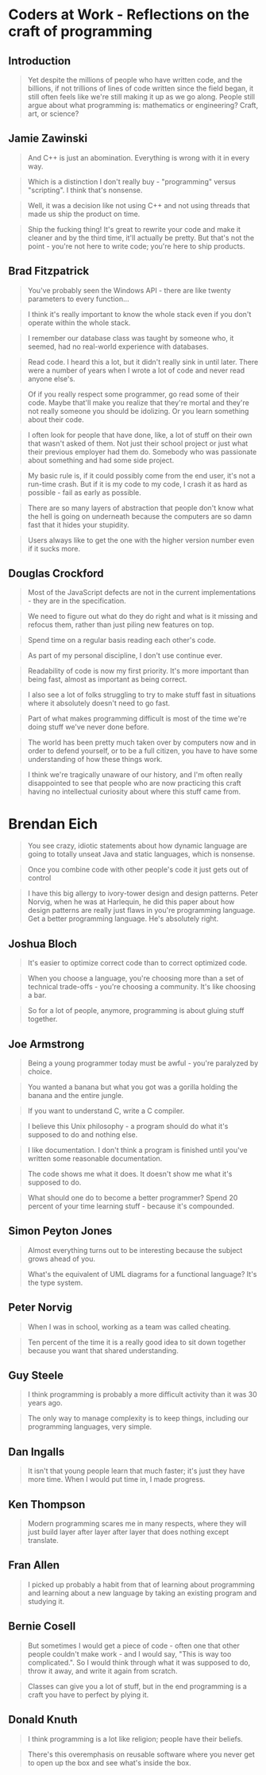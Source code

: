 # Coders at Work - Reflections on the craft of programming

## Introduction

> Yet despite the millions of people who have written code, and the billions, if not trillions of lines of code written since the field began, it still often feels like we're still making it up as we go along. People still argue about what programming is: mathematics or engineering? Craft, art, or science?

## Jamie Zawinski

> And C++ is just an abomination. Everything is wrong with it in every way.

> Which is a distinction I don't really buy - "programming" versus "scripting". I think that's nonsense.

> Well, it was a decision like not using C++ and not using threads that made us ship the product on time.

> Ship the fucking thing! It's great to rewrite your code and make it cleaner and by the third time, it'll actually be pretty. But that's not the point - you're not here to write code; you're here to ship products.


## Brad Fitzpatrick

> You've probably seen the Windows API - there are like twenty parameters to every function...

> I think it's really important to know the whole stack even if you don't operate within the whole stack.

> I remember our database class was taught by someone who, it seemed, had no real-world experience with databases.

> Read code. I heard this a lot, but it didn't really sink in until later. There were a number of years when I wrote a lot of code and never read anyone else's.

> Of if you really respect some programmer, go read some of their code. Maybe that'll make you realize that they're mortal and they're not really someone you should be idolizing. Or you learn something about their code.

> I often look for people that have done, like, a lot of stuff on their own that wasn't asked of them. Not just their school project or just what their previous employer had them do. Somebody who was passionate about something and had some side project.

> My basic rule is, if it could possibly come from the end user, it's not a run-time crash. But if it is my code to my code, I crash it as hard as possible - fail as early as possible.

> There are so many layers of abstraction that people don't know what the hell is going on underneath because the computers are so damn fast that it hides your stupidity.

> Users always like to get the one with the higher version number even if it sucks more.

## Douglas Crockford

> Most of the JavaScript defects are not in the current implementations - they are in the specification.

> We need to figure out what do they do right and what is it missing and refocus them, rather than just piling new features on top.

> Spend time on a regular basis reading each other's code.

> As part of my personal discipline, I don't use continue ever.

> Readability of code is now my first priority. It's more important than being fast, almost as important as being correct.

> I also see a lot of folks struggling to try to make stuff fast in situations where it absolutely doesn't need to go fast.

> Part of what makes programming difficult is most of the time we're doing stuff we've never done before.

> The world has been pretty much taken over by computers now and in order to defend yourself, or to be a full citizen, you have to have some understanding of how these things work.

> I think we're tragically unaware of our history, and I'm often really disappointed to see that people who are now practicing this craft having no intellectual curiosity about where this stuff came from.

# Brendan Eich 

> You see crazy, idiotic statements about how dynamic language are going to totally unseat Java and static languages, which is nonsense.

> Once you combine code with other people's code it just gets out of control

> I have this big allergy to ivory-tower design and design patterns. Peter Norvig, when he was at Harlequin, he did this paper about how design patterns are really just flaws in you're programming language. Get a better programming language. He's absolutely right.

## Joshua Bloch

> It's easier to optimize correct code than to correct optimized code.

> When you choose a language, you're choosing more than a set of technical trade-offs - you're choosing a community. It's like choosing a bar.

> So for a lot of people, anymore, programming is about gluing stuff together.

## Joe Armstrong

> Being a young programmer today must be awful - you're paralyzed by choice.

> You wanted a banana but what you got was a gorilla holding the banana and the entire jungle.

> If you want to understand C, write a C compiler.

> I believe this Unix philosophy - a program should do what it's supposed to do and nothing else.

> I like documentation. I don't think a program is finished until you've written some reasonable documentation.

> The code shows me what it does. It doesn't show me what it's supposed to do.

> What should one do to become a better programmer? Spend 20 percent of your time learning stuff - because it's compounded.

## Simon Peyton Jones

> Almost everything turns out to be interesting because the subject grows ahead of you.

> What's the equivalent of UML diagrams for a functional language? It's the type system.

## Peter Norvig

> When I was in school, working as a team was called cheating.

> Ten percent of the time it is a really good idea to sit down together because you want that shared understanding.

## Guy Steele

> I think programming is probably a more difficult activity than it was 30 years ago.

> The only way to manage complexity is to keep things, including our programming languages, very simple.

## Dan Ingalls

> It isn't that young people learn that much faster; it's just they have more time. When I would put time in, I made progress.

## Ken Thompson

> Modern programming scares me in many respects, where they will just build layer after layer after layer that does nothing except translate.

## Fran Allen

> I picked up probably a habit from that of learning about programming and learning about a new language by taking an existing program and studying it.

## Bernie Cosell

> But sometimes I would get a piece of code - often one that other people couldn't make work - and I would say, "This is way too complicated.". So I would think through what it was supposed to do, throw it away, and write it again from scratch.

> Classes can give you a lot of stuff, but in the end programming is a craft you have to perfect by plying it.

## Donald Knuth

> I think programming is a lot like religion; people have their beliefs.

> There's this overemphasis on reusable software where you never get to open up the box and see what's inside the box.


